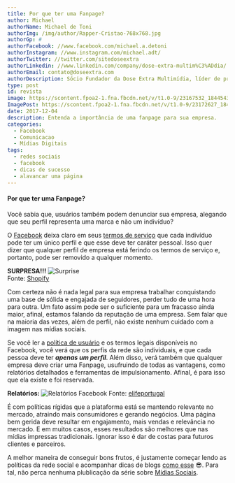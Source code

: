 ```yaml
---
title: Por que ter uma Fanpage?
author: Michael
authorName: Michael de Toni
authorImg: /img/author/Rapper-Cristao-768x768.jpg
authorGp: #
authorFacebook: //www.facebook.com/michael.a.detoni
authorInstagram: //www.instagram.com/michael.adt/
authorTwitter: //twitter.com/sitedoseextra
authorLinkedin: //www.linkedin.com/company/dose-extra-multim%C3%ADdia/
authorEmail: contato@doseextra.com
authorDescription: Sócio Fundador da Dose Extra Multimídia, líder de projetos de mídias sociais, aficionado por Pokémon Stadium e Dragon Ball.
type: post
id: revista
image: https://scontent.fpoa2-1.fna.fbcdn.net/v/t1.0-9/23167532_1844543759190394_8187681805184851958_n.jpg?oh=b5a0f2557cf08d94f649c42420231d8b&oe=5AD30849
ImagePost: https://scontent.fpoa2-1.fna.fbcdn.net/v/t1.0-9/23172627_1844195235891913_5001575470648313365_n.png?oh=9ffd60164abbc1dfc21a443fd38d41ad&oe=5AC699EB
date: 2017-12-04
description: Entenda a importância de uma fanpage para sua empresa.
categories:
  - Facebook
  - Comunicacao
  - Mídias Digitais
tags:
  - redes sociais
  - facebook
  - dicas de sucesso
  - alavancar uma página
---
```


#### Por que ter uma Fanpage?

Você sabia que, usuários também podem denunciar sua empresa, alegando que seu perfil representa uma marca e não um indivíduo?   

O [Facebook](//facebook.com/doseextra "Facebook") deixa claro em seus [termos de serviço](https://www.facebook.com/help/1735443093393986?helpref=hc_global_nav) que cada indivíduo pode ter um único perfil e que esse deve ter caráter pessoal. Isso quer dizer que qualquer perfil de empresa está ferindo os termos de serviço e, portanto, pode ser removido a qualquer momento.    

**SURPRESA!!!**
![Surprise](https://cdn.shopify.com/s/files/1/0070/7032/files/customer-service.jpg?2307)   
Fonte: [Shopify](https://www.shopify.com/blog/9696870-6-creative-ways-to-surprise-and-delight-your-customers)   

Com certeza não é nada legal para sua empresa trabalhar conquistando uma base de sólida e engajada de seguidores, perder tudo de uma hora para outra. Um fato assim pode ser o suficiente para um fracasso ainda maior, afinal, estamos falando da reputação de uma empresa. Sem falar que na maioria das vezes, além de perfil, não existe nenhum cuidado com a imagem nas mídias sociais.      

Se você ler a [política de usuário](https://www.facebook.com/help/1735443093393986?helpref=hc_global_nav) e os termos legais disponíveis no Facebook, você verá que os perfis da rede são individuais, e que cada pessoa deve ter ***apenas um perfil***. Além disso, verá também que qualquer empresa deve criar uma Fanpage, usufruindo de todas as vantagens, como relatórios detalhados e ferramentas de impulsionamento. Afinal, é para isso que ela existe e foi reservada.    

**Relatórios:**
![Relatórios Facebook](https://www.buzzmonitor.com.br/files/large/9f852fc55e85ec4)
Fonte: [elifeportugal](http://elifeportugal.com/index.php/2017/07/21/8-relatorios-entender-engagement-do-consumidor-no-facebook/)   

É com políticas rígidas que a plataforma está se mantendo relevante no mercado, atraindo mais consumidores e gerando negócios. Uma página bem gerida deve resultar em engajamento, mais vendas e relevância no mercado. E em muitos casos, esses resultados são melhores que nas mídias impressas tradicionais. Ignorar isso é dar de costas para futuros clientes e parceiros.   

A melhor maneira de conseguir bons frutos, é justamente começar lendo as políticas da rede social e acompanhar dicas de blogs [como esse](//blog.doseextra.com) &#128526;&#65039;. Para tal, não perca nenhuma plublicação da série sobre [Mídias Sociais](//blog.doseextra.com/categories/mídias-digitais/).
